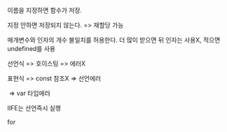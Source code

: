 







이름을 지정하면 함수가 저장.

지정 안하면 저장되지 않는다. => 재할당 가능





매개변수와 인자의 개수 불일치를 허용한다. 더 많이 받으면 뒤 인자는 사용X, 적으면 undefined를 사용



선언식 => 호이스팅 => 에러X

표현식 => const 참조X => 선언에러

​			=> var 타입에러



IIFE는 선언즉시 실행

for